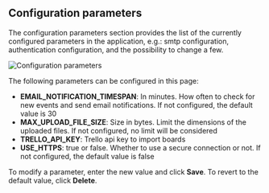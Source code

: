 ## Configuration parameters

The configuration parameters section provides the list of the currently configured parameters in the application, e.g.: smtp configuration, authentication configuration, and the possibility to change a few.

<img class="pure-img" src="{{relativeRootPath}}/images/en/c03_admin-config-parameters.png" alt="Configuration parameters">

The following parameters can be configured in this page:

* **EMAIL_NOTIFICATION_TIMESPAN**: In minutes. How often to check for new events and send email notifications. If not configured, the default value is 30
* **MAX_UPLOAD_FILE_SIZE**: Size in bytes. Limit the dimensions of the uploaded files. If not configured, no limit will be considered
* **TRELLO_API_KEY**: Trello api key to import boards
* **USE_HTTPS**: true or false. Whether to use a secure connection or not. If not configured, the default value is false

To modify a parameter, enter the new value and click **Save**. To revert to the default value, click **Delete**.